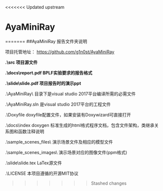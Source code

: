<<<<<<< Updated upstream
# AyaMiniRay
=======
##AyaMiniRay 报告文件夹说明

项目托管地址： https://github.com/g1n0st/AyaMiniRay 

**.\src 项目源文件**

**.\docs\report.pdf BPLF实验要求的报告格式**

**.\slide\slide.pdf 项目报告时的演示ppt**

.\AyaMiniRay\  目录下是visual studio 2017平台编译所需的必需文件

.\AyaMiniRay.sln 是visual studio 2017平台的工程文件

.\Doxyfile doxyfile配置文件，如果安装有Doxywizard可直接打开

.\docs\index doxygen 标准生成的html格式程序文档，包含文件架构，类继承关系图和函数注释说明

.\sample_scenes_files\ 演示场景文件及相应的模型文件

.\sample_scenes_images\ 演示场景对应的图像文件(ppm格式)

.\slide\slide.tex LaTex源文件

.\LICENSE 本项目遵循的开源MIT协议







>>>>>>> Stashed changes
